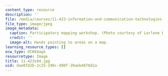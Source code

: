 ```yaml
---
content_type: resource
description: ''
file: /media/courses/11-423-information-and-communication-technologies-in-community-development-spring-2004/dae8fd2b2c25190cd90f20aeb48f6d1a_11-423s04.jpg
file_type: image/jpeg
image_metadata:
  caption: Participatory mapping workshop. (Photo courtesy of Lorlene Hoyt.)
  credit: ''
  image-alt: Hands pointing to areas on a map.
learning_resource_types: []
ocw_type: OCWImage
resourcetype: Image
title: 11-423s04.jpg
uid: dae8fd2b-2c25-190c-d90f-20aeb48f6d1a
---
```

